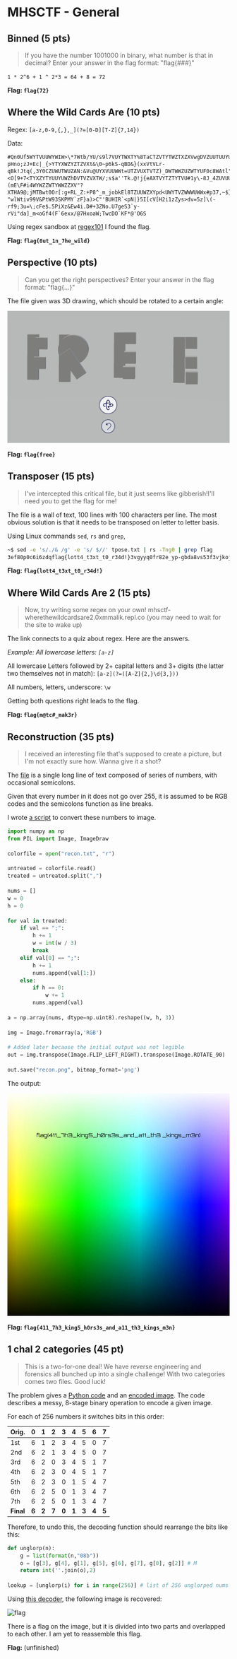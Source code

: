 # MHSCTF - General

## Binned (5 pts)

> If you have the number 1001000 in binary, what number is that in decimal?  Enter your answer in the flag format: "flag{###}"

`1 * 2^6 + 1 ^ 2*3 = 64 + 8 = 72`

**Flag:  `flag{72}`**

## Where the Wild Cards Are (10 pts)

Regex: `[a-z,0-9,{,},_](?=[0-D][T-Z]{7,14})`

Data:

```text
#Qn0Uf5WYTVUUWYWIW>\*7Wtb/YU/s9l7VUYTWXTY%8TaCTZVTYTWZTXZXVwgDVZUUTUUYUXWV`C2dvR~4=zz-pHno;zJ+Ec|_{>YTYXWZYZTZVXt&\0~p6kS-qBD&}(xxVtVLr-qBk!Jtq(,3Y0CZUWUTWUZAN:&Vu@UYXVUUWWt=UTZVUXTVTZ)_DWTWWZUZWTYUF0c8WAtl"12ZXTTWWXXWXWXY!mx=nBUYTWXWTZXY%_=ZZZTTZTVVXZ"<O[9+7<TYXZYTYUUYUWZhDVTVZVXTW/;s$a''Tk.@!j{eAXTVYTZTYTVU#1y\-8J_4ZUVUUXXVZXZYmkAQjVz-}}9rgLvw2YWXWWXUVVX\aJ.%\gd>Tb>3{\]6:JQ$J.4rri%(mE\F#i4WYWZZWTYWWZZXV"?XTHA9@;jMTBwt0Or[:g+RL_Z:+P8^_m_jobkEl8TZUUWZXYpd<UWYTVZWWWUWWx#p37,~$};VWVYYYXT]j&F4e2}eZDVu`K!dYhL=%D:cSEL`~B$i}GTEjeJ@dIfrX*s3%\=}M6-"wlWtiv99V&PtW93SKPMY`zF}a)>C"'BUHIR`<pN|}5I[cV[H2i1zZys>dv=5z]\(-rf9;3u=\;cFe$.5PiXz&Ew4i.D#+3ZNo.U7geS3`y-rVi"da]_m<oGf4(F`6exx/@7HxoaW;TwcDO`KF*@'O6S
```

Using regex sandbox at [regex101](https://regex101.com) I found the flag.

**Flag: `flag{0ut_1n_7he_wild}`**

## Perspective (10 pts)

> Can you get the right perspectives? Enter your answer in the flag format: "flag{...}"

The file given was 3D drawing, which should be rotated to a certain angle:

![flag](images/perspective.png "Solution")

**Flag: `flag{free}`**

## Transposer (15 pts)

> I've intercepted this critical file, but it just seems like gibberish!I'll need you to get the flag for me!

The file is a wall of text, 100 lines with 100 characters per line. The most obvious solution is that it needs to be transposed on letter to letter basis.

Using Linux commands `sed`, `rs` and `grep`,

```bash
~$ sed -e 's/./& /g' -e 's/ $//' tpose.txt | rs -Tng0 | grep flag
3ef80p0c6i6zdqflag{lott4_t3xt_t0_r34d!}3vgyyq0fr82e_yp-gbda8vs53f3vjkoj8sv7zbjf95go_ng23qod_14uenpg0
```

**Flag: `flag{lott4_t3xt_t0_r34d!}`**

## Where Wild Cards Are 2 (15 pts)

> Now, try writing some regex on your own! mhsctf-wherethewildcardsare2.0xmmalik.repl.co (you may need to wait for the site to wake up)

The link connects to a quiz about regex. Here are the answers.

*Example: All lowercase letters: `[a-z]`*

All lowercase Letters followed by 2+ capital letters and 3+ digits (the latter two themselves not in match): `[a-z](?=([A-Z]{2,}\d{3,}))`

All numbers, letters, underscore: `\w`

Getting both questions right leads to the flag.

**Flag: `flag{m@tc#_mak3r}`**

## Reconstruction (35 pts)

> I received an interesting file that's supposed to create a picture, but I'm not exactly sure how. Wanna give it a shot?

The [file](docs/recon.txt) is a single long line of text composed of series of numbers, with occasional semicolons.

Given that every number in it does not go over 255, it is assumed to be RGB codes and the semicolons function as line breaks.

I wrote [a script](docs/recon.py) to convert these numbers to image.

```python
import numpy as np
from PIL import Image, ImageDraw

colorfile = open("recon.txt", "r")

untreated = colorfile.read()
treated = untreated.split(",")

nums = []
w = 0
h = 0

for val in treated:
    if val == ";":
        h += 1
        w = int(w / 3)
        break
    elif val[0] == ";":
        h += 1
        nums.append(val[1:])
    else:
        if h == 0:
            w += 1
        nums.append(val)

a = np.array(nums, dtype=np.uint8).reshape((w, h, 3))

img = Image.fromarray(a,'RGB')

# Added later because the initial output was not legible
out = img.transpose(Image.FLIP_LEFT_RIGHT).transpose(Image.ROTATE_90) 

out.save("recon.png", bitmap_format='png')
```

The output:

![recon](Images/recon.png)

**Flag: `flag{411_7h3_king5_h0rs3s_and_a11_th3_kings_m3n}`**

## 1 chal 2 categories (45 pt)

> This is a two-for-one deal! We have reverse engineering and forensics all bunched up into a single challenge! With two categories comes two files. Good luck!

The problem gives a [Python code](docs/1c2c.py) and an [encoded image](docs/encoded.png). The code describes a messy, 8-stage binary operation to encode a given image.

For each of 256 numbers it switches bits in this order:

| Orig. | 0 | 1 | 2 | 3 | 4 | 5 | 6 | 7 |
| ----- | - | - | - | - | - | - | - | - |
| 1st   | 6 | 1 | 2 | 3 | 4 | 5 | 0 | 7 |
| 2nd   | 6 | 2 | 1 | 3 | 4 | 5 | 0 | 7 |
| 3rd   | 6 | 2 | 0 | 3 | 4 | 5 | 1 | 7 |
| 4th   | 6 | 2 | 3 | 0 | 4 | 5 | 1 | 7 |
| 5th   | 6 | 2 | 3 | 0 | 1 | 5 | 4 | 7 |
| 6th   | 6 | 2 | 5 | 0 | 1 | 3 | 4 | 7 |
| 7th   | 6 | 2 | 5 | 0 | 1 | 3 | 4 | 7 |
| **Final** | **6** | **2** | **7** | **0** | **1** | **3** | **4** | **5** |

Therefore, to undo this, the decoding function should rearrange the bits like this:

```python
def unglorp(n):
    g = list(format(n,"08b"))
    o = [g[3], g[4], g[1], g[5], g[6], g[7], g[0], g[2]] # M
    return int(''.join(o),2)

lookup = [unglorp(i) for i in range(256)] # list of 256 unglorped nums (0-255)
```

Using [this decoder](docs/1c2cdecode.py), the following image is recovered:

![flag](images/flag.png)

There is a flag on the image, but it is divided into two parts and overlapped to each other. I am yet to reassemble this flag.

**Flag:** (unfinished)
